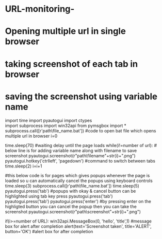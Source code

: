 # URL-monitoring-
# Opening multiple url in single browser
# taking screenshot of each tab in browser
# saving the screenshot using variable name 
import time
import pyautogui
import ctypes  
import subprocess
import win32api
from pymsgbox import *
subprocess.call([r'path\file_name.bat'])  #code to open bat file which opens multiple url in browser
i=0

time.sleep(70)  #waiting delay until the page loads
while(i!=number of url):
    # below line is for adding variable name along with filename to save screenshot
    pyautogui.screenshot(r"path\filename"+str(i)+".png") 
    pyautogui.hotkey('ctrlleft', 'pagedown') #command to switch between tabs
    time.sleep(2) 
    i=i+1

#this below code is for pages which gives popups whenever the page is loaded so u can automatically cancel the popups using keyboard controls
time.sleep(3)
subprocess.call([r'path\file_name.bat'])
time.sleep(5)
pyautogui.press('tab') #popups with okay & cancel button can be highlighted using tab key press
pyautogui.press('tab')
pyautogui.press('tab')
pyautogui.press('enter') #by pressing enter on the highligted button you can cancel the popup then you can take the screenshot
pyautogui.screenshot(r"path\screenshot"+str(i)+".png")
    

if(i>=number of URL):
    win32api.MessageBox(0, 'hello', 'title',1)  #message box for alert after completion
    alert(text='Screenshot taken', title='ALERT', button='OK') #alert box for after completion
    

